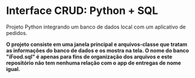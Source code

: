 # Interface CRUD: Python + SQL
Projeto Python integrando um banco de dados local com um aplicativo de pedidos.

**O projeto consiste em uma janela principal e arquivos-classe que tratam as informações do banco de dados e os mostra na tela. O nome do banco "iFood.sql" é apenas para fins de organização dos arquivos e este repositório não tem nenhuma relação com o app de entregas de nome igual.**

